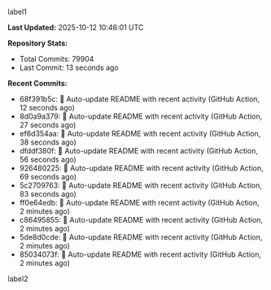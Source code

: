 
label1 
<!-- ACTIVITY_START -->
**Last Updated:** 2025-10-12 10:46:01 UTC

**Repository Stats:**
- Total Commits: 79904
- Last Commit: 13 seconds ago

**Recent Commits:**
- 68f391b5c: 🤖 Auto-update README with recent activity (GitHub Action, 12 seconds ago)
- 8d0a9a379: 🤖 Auto-update README with recent activity (GitHub Action, 27 seconds ago)
- ef6d354aa: 🤖 Auto-update README with recent activity (GitHub Action, 38 seconds ago)
- dfddf380f: 🤖 Auto-update README with recent activity (GitHub Action, 56 seconds ago)
- 926480225: 🤖 Auto-update README with recent activity (GitHub Action, 69 seconds ago)
- 5c2709763: 🤖 Auto-update README with recent activity (GitHub Action, 83 seconds ago)
- ff0e64edb: 🤖 Auto-update README with recent activity (GitHub Action, 2 minutes ago)
- c86495855: 🤖 Auto-update README with recent activity (GitHub Action, 2 minutes ago)
- 5de8d0cde: 🤖 Auto-update README with recent activity (GitHub Action, 2 minutes ago)
- 85034073f: 🤖 Auto-update README with recent activity (GitHub Action, 2 minutes ago)
<!-- ACTIVITY_END -->

label2
